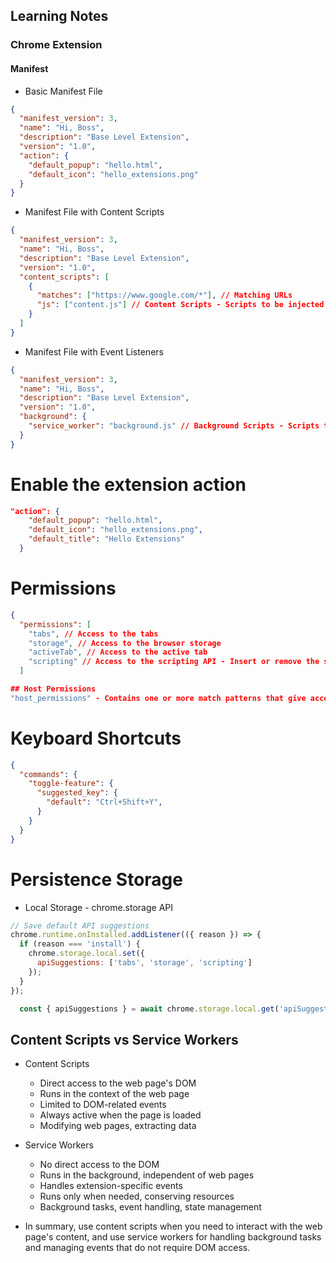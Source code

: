## Learning Notes

### Chrome Extension

#### Manifest
- Basic Manifest File
```json
{
  "manifest_version": 3,
  "name": "Hi, Boss",
  "description": "Base Level Extension",
  "version": "1.0",
  "action": {
    "default_popup": "hello.html",
    "default_icon": "hello_extensions.png"
  }
}
```

- Manifest File with Content Scripts
```json
{
  "manifest_version": 3,
  "name": "Hi, Boss",
  "description": "Base Level Extension",
  "version": "1.0",
  "content_scripts": [
    {
      "matches": ["https://www.google.com/*"], // Matching URLs
      "js": ["content.js"] // Content Scripts - Scripts to be injected into the webpage
    }
  ]
} 
```

- Manifest File with Event Listeners
```json
{
  "manifest_version": 3,
  "name": "Hi, Boss",
  "description": "Base Level Extension",
  "version": "1.0",
  "background": {
    "service_worker": "background.js" // Background Scripts - Scripts to be injected into the background page
  }
}
```

# Enable the extension action
```json
"action": {
    "default_popup": "hello.html",
    "default_icon": "hello_extensions.png",
    "default_title": "Hello Extensions"
  }
```

# Permissions
```json
{
  "permissions": [
    "tabs", // Access to the tabs
    "storage", // Access to the browser storage
    "activeTab", // Access to the active tab
    "scripting" // Access to the scripting API - Insert or remove the style sheet using the Scripting API.
  ]

## Host Permissions
"host_permissions" - Contains one or more match patterns that give access to one or more hosts. Changes may trigger a warning.
```

# Keyboard Shortcuts
```json
{
  "commands": {
    "toggle-feature": {
      "suggested_key": {
        "default": "Ctrl+Shift+Y",
      }
    }
  }
} 
```

# Persistence Storage
- Local Storage - chrome.storage API
```js
// Save default API suggestions
chrome.runtime.onInstalled.addListener(({ reason }) => {
  if (reason === 'install') {
    chrome.storage.local.set({
      apiSuggestions: ['tabs', 'storage', 'scripting']
    });
  }
});

  const { apiSuggestions } = await chrome.storage.local.get('apiSuggestions');
```


## Content Scripts vs Service Workers
- Content Scripts
  - Direct access to the web page's DOM
  - Runs in the context of the web page
  - Limited to DOM-related events
  - Always active when the page is loaded
  - Modifying web pages, extracting data

- Service Workers
  - No direct access to the DOM
  - Runs in the background, independent of web pages
  - Handles extension-specific events
  - Runs only when needed, conserving resources
  - Background tasks, event handling, state management

- In summary, use content scripts when you need to interact with the web page's content, and use service workers for handling background tasks and managing events that do not require DOM access.

